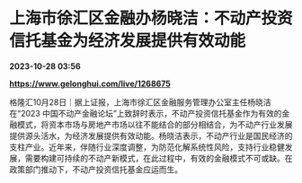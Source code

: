 # 上海市徐汇区金融办杨晓洁：不动产投资信托基金为经济发展提供有效动能

**2023-10-28 03:56**

**https://www.gelonghui.com/live/1268675**

格隆汇10月28日｜据上证报，上海市徐汇区金融服务管理办公室主任杨晓洁在“2023 中国不动产金融论坛”上致辞时表示，不动产投资信托基金作为有效的金融模式，将资本市场与房地产市场以往不能结合的部分相结合，为不动产行业发展提供源头活水，为经济发展提供有效动能。杨晓洁表示，不动产行业是国民经济的支柱产业。近年来，伴随行业深度调整，为防范化解系统性风险，支持行业稳健发展，需要构建可持续的不动产新模式，在此过程中，有效的金融模式不可或缺。在政策部门推动下，不动产投资信托基金应运而生。